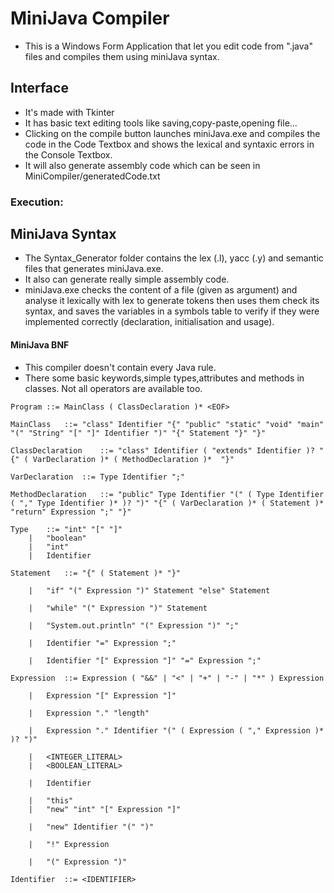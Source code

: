 # MiniJava Compiler  

- This is a Windows Form Application that let you edit code from ".java" files and compiles them using miniJava syntax.

## Interface
- It's made with Tkinter
- It has basic text editing tools like saving,copy-paste,opening file...
- Clicking on the compile button launches miniJava.exe and compiles the code in the Code Textbox and shows the lexical and syntaxic errors in the Console Textbox.
- It will also generate assembly code which can be seen in MiniCompiler/generatedCode.txt
### Execution:


## MiniJava Syntax
- The Syntax_Generator folder contains the lex (.l), yacc (.y) and semantic files that generates miniJava.exe.
- It also can generate really simple assembly code.
- miniJava.exe checks the content of a file (given as argument) and analyse it lexically with lex to generate tokens then uses them check its syntax, and saves the variables in a symbols table to verify if they were implemented correctly (declaration, initialisation and usage).

#### MiniJava BNF
- This compiler doesn't contain every Java rule.
- There some basic keywords,simple types,attributes and methods in classes. Not all operators are available too.


```
Program	::=	MainClass ( ClassDeclaration )* <EOF>

MainClass	::=	"class" Identifier "{" "public" "static" "void" "main" "(" "String" "[" "]" Identifier ")" "{" Statement "}" "}"

ClassDeclaration	::=	"class" Identifier ( "extends" Identifier )? "{" ( VarDeclaration )* ( MethodDeclaration )*  "}"

VarDeclaration	::=	Type Identifier ";"

MethodDeclaration	::=	"public" Type Identifier "(" ( Type Identifier ( "," Type Identifier )* )? ")" "{" ( VarDeclaration )* ( Statement )* "return" Expression ";" "}"

Type	::=	"int" "[" "]"
	|	"boolean"
	|	"int"
	|	Identifier

Statement	::=	"{" ( Statement )* "}"

	|	"if" "(" Expression ")" Statement "else" Statement

	|	"while" "(" Expression ")" Statement

	|	"System.out.println" "(" Expression ")" ";"

	|	Identifier "=" Expression ";"

	|	Identifier "[" Expression "]" "=" Expression ";"

Expression	::=	Expression ( "&&" | "<" | "+" | "-" | "*" ) Expression

	|	Expression "[" Expression "]"

	|	Expression "." "length"

	|	Expression "." Identifier "(" ( Expression ( "," Expression )* )? ")"

	|	<INTEGER_LITERAL>
	|	<BOOLEAN_LITERAL>

	|	Identifier

	|	"this"
	|	"new" "int" "[" Expression "]"

	|	"new" Identifier "(" ")"

	|	"!" Expression

	|	"(" Expression ")"

Identifier	::=	<IDENTIFIER>

```




